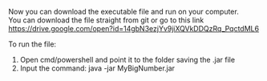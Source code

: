 Now you can download the executable file and run on your computer.  
You can download the file straight from git or go to this link https://drive.google.com/open?id=14gbN3ezjYv9jiXQVkDDQzRq_PqctdML6 

To run the file: 
   1. Open cmd/powershell and point it to the folder saving the .jar file
   2. Input the command:  java -jar MyBigNumber.jar
